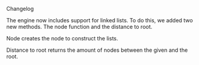 Changelog

The engine now includes support for linked lists. To do this, we added two new methods. The node function and the distance to root.

Node creates the node to construct the lists.

Distance to root returns the amount of nodes between the given and the root.
